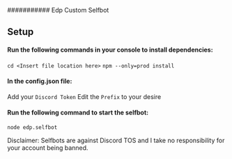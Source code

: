 ########### Edp Custom Selfbot

## Setup
#### Run the following commands in your console to install dependencies:
`cd <Insert file location here>`
`npm --only=prod install`

#### In the config.json file: 
Add your `Discord Token`
Edit the `Prefix` to your desire

#### Run the following command to start the selfbot:
`node edp.selfbot`

Disclaimer:
Selfbots are against Discord TOS and I take no responsibility for your account being banned.
